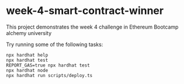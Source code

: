 # week-4-smart-contract-winner

This project demonstrates the week 4 challenge in Ethereum Bootcamp alchemy university

Try running some of the following tasks:

```shell
npx hardhat help
npx hardhat test
REPORT_GAS=true npx hardhat test
npx hardhat node
npx hardhat run scripts/deploy.ts
```
